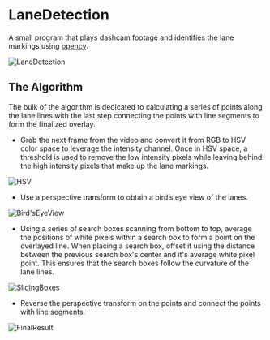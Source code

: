 # LaneDetection
A small program that plays dashcam footage and identifies the lane markings using [opencv](https://github.com/opencv/opencv).

![LaneDetection](https://user-images.githubusercontent.com/52022661/211406243-f0fd5465-2fd9-402c-825a-1d0219cabec6.gif)

## The Algorithm
The bulk of the algorithm is dedicated to calculating a series of points along the lane lines with the last step connecting the points with line segments to form the finalized overlay.

* Grab the next frame from the video and convert it from RGB to HSV color space to leverage the intensity channel. Once in HSV space, a threshold is used to remove the low intensity pixels while leaving behind the high intensity pixels that make up the lane markings.

![HSV](https://user-images.githubusercontent.com/52022661/211678013-006decd7-ecfb-45e0-8f4d-400468c11c36.png)

* Use a perspective transform to obtain a bird’s eye view of the lanes.

![Bird'sEyeView](https://user-images.githubusercontent.com/52022661/211678227-459b13f8-6c9d-49b7-aa02-e616983e782d.png)

* Using a series of search boxes scanning from bottom to top, average the positions of white pixels within a search box to form a point on the overlayed line. When placing a search box, offset it using the distance between the previous search box's center and it's average white pixel point. This ensures that the search boxes follow the curvature of the lane lines.

![SlidingBoxes](https://user-images.githubusercontent.com/52022661/211681820-6d40ec76-7926-42a6-b941-00ecffa3e286.png)

* Reverse the perspective transform on the points and connect the points with line segments.

![FinalResult](https://user-images.githubusercontent.com/52022661/211682068-d3262190-7236-48c6-8281-27bc0e980d54.png)
